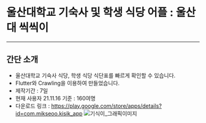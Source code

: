 # 울산대학교 기숙사 및 학생 식당 어플 : 울산대 씩씩이
---
## 간단 소개
- 울산대학교 기숙사 식당, 학생 식당 식단표를 빠르게 확인할 수 있습니다.
- Flutter와 Crawling을 이용하여 만들었습니다.
- 제작기간 : 7일
- 현재 사용자 21.11.16 기준 : 160여명 
- 다운로드 링크 : https://play.google.com/store/apps/details?id=com.mikseoo.kisik_app
![기식이_그래픽이미지](https://user-images.githubusercontent.com/60573093/141885844-c786cc46-e441-4a2e-a3fe-5f2cb9d149fe.jpg)
